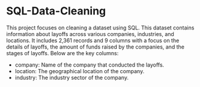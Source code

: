 # SQL-Data-Cleaning

This project focuses on cleaning a dataset using SQL. This dataset contains information about layoffs across various companies, industries, and locations. It includes 2,361 records and 9 columns with a focus on the details of layoffs, the amount of funds raised by the companies, and the stages of layoffs. Below are the key columns:

- company: Name of the company that conducted the layoffs.
- location: The geographical location of the company.
- industry: The industry sector of the company.
